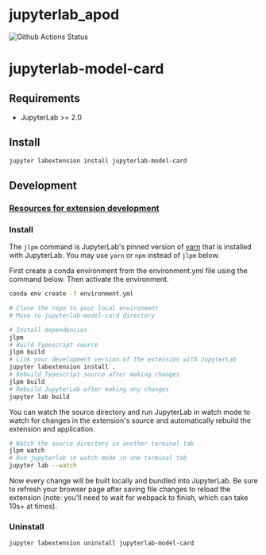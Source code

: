 
# jupyterlab_apod

![Github Actions Status](https://github.com/Deerhound579/jupyterlab-ext-tut/workflows/Build/badge.svg)

# jupyterlab-model-card

## Requirements

- JupyterLab >= 2.0

## Install

```bash
jupyter labextension install jupyterlab-model-card
```

## Development

### [Resources for extension development](https://www.notion.so/3e617d2f2d56464a8c8f7f19890c36e7?v=61474bad874443b39e8925d47401b790)

### Install

The `jlpm` command is JupyterLab's pinned version of
[yarn](https://yarnpkg.com/) that is installed with JupyterLab. You may use
`yarn` or `npm` instead of `jlpm` below.

First create a conda environment from the environment.yml file using the command below. Then activate the environment.
```bash
conda env create -f environment.yml
```

```bash
# Clone the repo to your local environment
# Move to jupyterlab-model-card directory

# Install dependencies
jlpm
# Build Typescript source
jlpm build
# Link your development version of the extension with JupyterLab
jupyter labextension install .
# Rebuild Typescript source after making changes
jlpm build
# Rebuild JupyterLab after making any changes
jupyter lab build
```

You can watch the source directory and run JupyterLab in watch mode to watch for changes in the extension's source and automatically rebuild the extension and application.

```bash
# Watch the source directory in another terminal tab
jlpm watch
# Run jupyterlab in watch mode in one terminal tab
jupyter lab --watch
```

Now every change will be built locally and bundled into JupyterLab. Be sure to refresh your browser page after saving file changes to reload the extension (note: you'll need to wait for webpack to finish, which can take 10s+ at times).

### Uninstall

```bash
jupyter labextension uninstall jupyterlab-model-card
```
